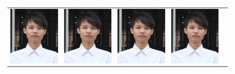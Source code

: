 <table border="0">
  <tr>
    <td width="25%">
      <img src="/chesschess.jpg" width="100%">      
    </td>
    <td width="25%">
      <img src="/chesschess.jpg" width="100%">      
    </td>
    <td width="25%">
      <img src="/chesschess.jpg" width="100%">      
    </td>
    <td width="25%">
      <img src="/chesschess.jpg" width="100%">      
    </td>
    <td width="25%">
      <img src="/chesschess.jpg" width="100%">      
    </td>
  </tr>
</table>

